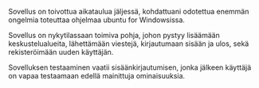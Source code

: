 Sovellus on toivottua aikataulua jäljessä, kohdattuani odotettua enemmän ongelmia toteuttaa ohjelmaa ubuntu for Windowsissa. 

Sovellus on nykytilassaan toimiva pohja, johon pystyy lisäämään keskustelualueita, lähettämään viestejä, kirjautumaan sisään ja ulos, sekä rekisteröimään uuden käyttäjän.

Sovelluksen testaaminen vaatii sisäänkirjautumisen, jonka jälkeen käyttäjä on vapaa testaamaan edellä mainittuja ominaisuuksia.
